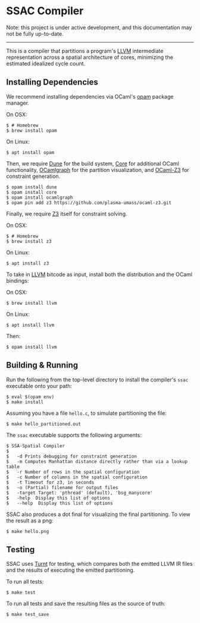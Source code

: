 SSAC Compiler
=====

Note: this project is under active development, and this documentation may not be fully up-to-date.

-----

This is a compiler that partitions a program's [LLVM][] intermediate representation across a spatial architecture of cores, minimizing the estimated idealized cycle count.

Installing Dependencies
------

We recommend installing dependencies via OCaml's [opam][] package manager.

On OSX:

    $ # Homebrew
    $ brew install opam

On Linux:

    $ apt install opam

Then, we require [Dune][] for the build system, [Core][] for additional OCaml functionality, [OCamlgraph][] for the partition visualization, and [OCaml-Z3][] for constraint generation.

    $ opam install dune
    $ opam install core 
    $ opam install ocamlgraph
    $ opam pin add z3 https://github.com/plasma-umass/ocaml-z3.git

Finally, we require [Z3][] itself for constraint solving.

On OSX:

    $ # Homebrew
    $ brew install z3

On Linux:

    $ apt install z3

To take in [LLVM][] bitcode as input, install both the distribution and the OCaml bindings:

On OSX:

    $ brew install llvm

On Linux:

    $ apt install llvm

Then:

    $ opam install llvm

[opam]: https://github.com/ocaml/dune 
[dune]: https://github.com/ocaml/dune
[core]: https://github.com/janestreet/core
[ocamlgraph]: https://github.com/backtracking/ocamlgraph
[ocaml-z3]: https://github.com/plasma-umass/ocaml-z3
[z3]: https://github.com/Z3Prover/z3
[LLVM]: https://llvm.org

Building & Running
-----

Run the following from the top-level directory to install the compiler's `ssac` executable onto your path:

    $ eval $(opam env)
    $ make install

Assuming you have a file `hello.c`, to simulate partitioning the file:

    $ make hello_partitioned.out

The `ssac` executable supports the following arguments:

    $ SSA-Spatial Compiler
    $ 
    $   -d Prints debugging for constraint generation
    $   -m Computes Manhattan distance directly rather than via a lookup table
    $   -r Number of rows in the spatial configuration
    $   -c Number of columns in the spatial configuration
    $   -t Timeout for z3, in seconds
    $   -o (Partial) filename for output files
    $   -target Target: 'pthread' (default), 'bsg_manycore'
    $   -help  Display this list of options
    $   --help  Display this list of options

SSAC also produces a dot final for visualizing the final partitioning. To view the result as a png:

    $ make hello.png
    
Testing
-----

SSAC uses [Turnt][] for testing, which compares both the emitted LLVM IR files and the results of executing the emitted partitioning. 

To run all tests:

    $ make test
    
To run all tests and save the resulting files as the source of truth:

    $ make test_save

[Turnt]: https://github.com/cucapra/turnt


